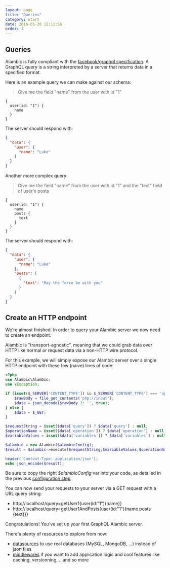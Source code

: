```yaml
---
layout: page
title: "Queries"
category: start
date: 2016-05-20 12:11:58
order: 3
---
```


## Queries

Alambic is fully compliant with the [facebook/graphql specification](https://github.com/facebook/graphql).
A GraphQL query is a string interpreted by a server that returns data in a specified format.

Here is an example query we can make against our schema:

>Give me the field "name" from the user with id "1"

~~~code
{
  user(id: "1") {
    name
  }
}
~~~

The server should respond with:

~~~json
{
  "data": {
    "user": {
      "name": "Luke"
    }
  }
}
~~~

Another more complex query:

>Give me the field "name" from the user with id "1" and the "text" field of user's posts

~~~code
{
  user(id: "1") {
    name
    posts {
      text
    }
  }
}
~~~

The server should respond with:

~~~json
{
  "data": {
    "user": {
      "name": "Luke"
    },
    "posts": [
      {
        "text": "May the force be with you"
      }
    ]
  }
}
~~~

## Create an HTTP endpoint

We're almost finished. In order to query your Alambic server we now need to create an endpoint.

Alambic is "transport-agnostic", meaning that we could grab data over HTTP like normal or request data via a non-HTTP wire protocol.

For this example, we will simply expose our Alambic server over a single HTTP endpoint with these few (naive) lines of code:

~~~php
<?php
use Alambic\Alambic;
use \Exception;

if (isset($_SERVER['CONTENT_TYPE']) && $_SERVER['CONTENT_TYPE'] === 'application/json') {
    $rawBody = file_get_contents('php://input');
    $data = json_decode($rawBody ?: '', true);
} else {
    $data = $_GET;
}

$requestString = isset($data['query']) ? $data['query'] : null;
$operationName = isset($data['operation']) ? $data['operation'] : null;
$variableValues = isset($data['variables']) ? $data['variables'] : null;

$alambic = new Alambic($alambicConfig);
$result = $alambic->execute($requestString,$variableValues,$operationName);

header('Content-Type: application/json');
echo json_encode($result);
~~~

Be sure to copy the right *$alambicConfig* var into your code, as detailed in the previous [configuration step](http://webtales.github.io/alambic/start/data).

You can now send your requests to your server via a GET request with a URL query string:

* http://localhost/query=getUser1{user(id:"1"){name}}
* http://localhost/query=getUser1AndPosts{user(id:"1"){name posts {text}}}

Congratulations! You've set up your first GraphQL Alambic server.

There's plenty of resources to explore from now:

* [datasources](http://webtales.github.io/alambic/data-sources) to use real databases (MySQL, MongoDB, ...) instead of json files
* [middlewares](http://webtales.github.io/alambic/middlewares) if you want to add application logic and cool features like caching, versionning,... and so more
